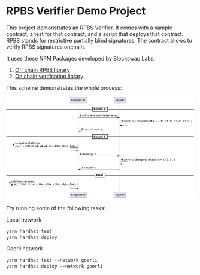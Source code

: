 # RPBS Verifier Demo Project

This project demonstrates an RPBS Verifier. It comes with a sample contract, a test for that contract, and a script that deploys that contract.
RPBS stands for restrictive partially blind signatures. The contract allows to verify RPBS signatures onchain.

It uses these NPM Packages developed by Blockswap Labs:
1. [Off chain RPBS library](https://www.npmjs.com/package/@blockswaplab/blind-signer)
2. [On chain verification library](https://www.npmjs.com/package/@blockswaplab/rpbs-sol)

This scheme demonstrates the whole process:

![Alt text](rpbs.png "RPBS")

Try running some of the following tasks:

Local network
```shell
yarn hardhat test
yarn hardhat deploy
```

Goerli network
```shell
yarn hardhat test --network goerli
yarn hardhat deploy --network goerli
```
